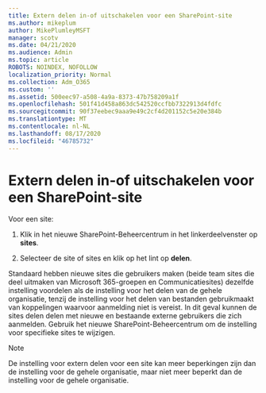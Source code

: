 ```yaml
---
title: Extern delen in-of uitschakelen voor een SharePoint-site
ms.author: mikeplum
author: MikePlumleyMSFT
manager: scotv
ms.date: 04/21/2020
ms.audience: Admin
ms.topic: article
ROBOTS: NOINDEX, NOFOLLOW
localization_priority: Normal
ms.collection: Adm_O365
ms.custom: ''
ms.assetid: 500eec97-a508-4a9a-8373-47b758209a1f
ms.openlocfilehash: 501f41d458a863dc542520ccfbb7322913d4fdfc
ms.sourcegitcommit: 90f37eebec9aaa9e49c2cf4d201152c5e20e384b
ms.translationtype: MT
ms.contentlocale: nl-NL
ms.lasthandoff: 08/17/2020
ms.locfileid: "46785732"
---
```

# <a name="turn-external-sharing-on-or-off-for-a-sharepoint-site"></a>Extern delen in-of uitschakelen voor een SharePoint-site

Voor een site:
  
1. Klik in het nieuwe SharePoint-Beheercentrum in het linkerdeelvenster op **sites**.
    
2. Selecteer de site of sites en klik op het lint op **delen**.
    
Standaard hebben nieuwe sites die gebruikers maken (beide team sites die deel uitmaken van Microsoft 365-groepen en Communicatiesites) dezelfde instelling voordelen als de instelling voor het delen van de gehele organisatie, tenzij de instelling voor het delen van bestanden gebruikmaakt van koppelingen waarvoor aanmelding niet is vereist. In dit geval kunnen de sites delen delen met nieuwe en bestaande externe gebruikers die zich aanmelden. Gebruik het nieuwe SharePoint-Beheercentrum om de instelling voor specifieke sites te wijzigen.
  
> [!NOTE]
> De instelling voor extern delen voor een site kan meer beperkingen zijn dan de instelling voor de gehele organisatie, maar niet meer beperkt dan de instelling voor de gehele organisatie. 
  

